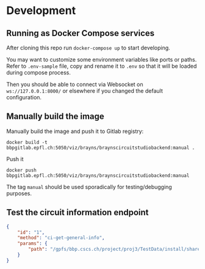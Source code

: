 # Development

## Running as Docker Compose services

After cloning this repo run `docker-compose up` to start developing.

You may want to customize some environment variables like ports or paths. Refer to `.env-sample` file,
copy and rename it to `.env` so that it will be loaded during compose process.

Then you should be able to connect via Websocket on `ws://127.0.0.1:8000/`
or elsewhere if you changed the default configuration.

## Manually build the image

Manually build the image and push it to Gitlab registry:

```
docker build -t bbpgitlab.epfl.ch:5050/viz/brayns/braynscircuitstudiobackend:manual .
```

Push it

```
docker push bbpgitlab.epfl.ch:5050/viz/brayns/braynscircuitstudiobackend:manual
```

The tag `manual` should be used sporadically for testing/debugging purposes.

## Test the circuit information endpoint

```json
{
    "id": "1",
    "method": "ci-get-general-info",
    "params": {
        "path": "/gpfs/bbp.cscs.ch/project/proj3/TestData/install/share/BBPTestData/circuitBuilding_1000neurons/BlueConfig"
    }
}
```
